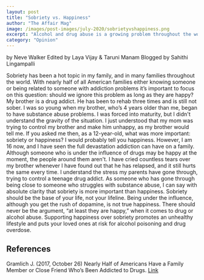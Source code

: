 ```yaml
---
layout: post
title: "Sobriety vs. Happiness"
author: "The Affair Mag"
image: /images/post-images/july-2020/sobrietyvshappiness.png
excerpt: "Alcohol and drug abuse is a growing problem throughout the world, but is it a problem if everyone is happy?"
category: "Opinion"
---
```

by Neve Walker
Edited by Laya Vijay & Taruni Manam
Blogged by Sahithi Lingampalli

Sobriety has been a hot topic in my family, and in many families throughout the world. With nearly half of all American families either knowing someone or being related to someone with addiction problems it’s important to focus on this question: should we ignore this problem as long as they are happy?
My brother is a drug addict. He has been to rehab three times and is still not sober. I was so young when my brother, who’s 4 years older than me, began to have substance abuse problems. I was forced into maturity, but I didn't understand the gravity of the situation. I just understood that my mom was trying to control my brother and make him unhappy, as my brother would tell me. If you asked me then, as a 12-year-old, what was more important: sobriety or happiness? I would probably tell you happiness. However,  I am 16 now, and I have seen the full devastation addiction can have on a family.
Although someone who is under the influence of drugs may be happy at the moment, the people around them aren't. I have cried countless tears over my brother whenever I have found out that he has relapsed, and it still hurts the same every time. I understand the stress my parents have gone through, trying to control a teenage drug addict. 
As someone who has gone through being close to someone who struggles with substance abuse, I can say with absolute clarity that sobriety is more important than happiness. Sobriety should be the base of your life, not your lifeline. Being under the influence, although you get the rush of dopamine, is not true happiness. There should never be the argument, “at least they are happy,” when it comes to drug or alcohol abuse. Supporting happiness over sobriety promotes an unhealthy lifestyle and puts your loved ones at risk for alcohol poisoning and drug overdose. 

## References
Gramlich J. (2017, October 26) Nearly Half of Americans Have a Family Member or Close Friend Who’s Been Addicted to Drugs.
[Link](https://www.pewresearch.org/fact-tank/2017/10/26/nearly-half-of-americans-have-a-family-member-or-close-friend-whos-been-addicted-to-drugs/)